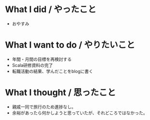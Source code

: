 # What I did / やったこと
- おやすみ

# What I want to do / やりたいこと
- 年間・月間の目標を再検討する
- Scala研修資料の完了
- 転職活動の結果、学んだことをblogに書く

# What I thought / 思ったこと
- 親戚一同で旅行のため進捗なし。
- 余裕があったら何かしようと思っていたが、それどころではなかった。
